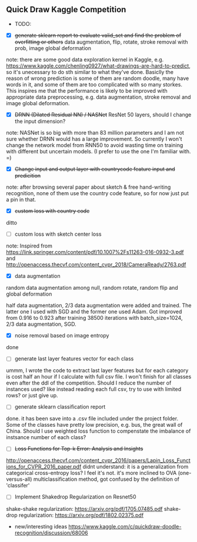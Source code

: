 ## Quick Draw Kaggle Competition 

- TODO: 
- [x] ~~generate sklearn report to evaluate valid_set and find the problem of overfitting or others~~ data augmentation, flip, rotate, stroke removal with prob, image global deformation

note: there are some good data exploration kernel in Kaggle, e.g. https://www.kaggle.com/chenling0927/what-drawings-are-hard-to-predict, so it's unecessary to do sth similar to what they've done. Basiclly the reason of wrong prediction is some of them are random doodle, many have words in it, and some of them are too complicated with so many storkes. This inspires me that the performance is likely to be improved with appropriate data preprocessing, e.g. data augmentation, stroke removal and image global deformation. 



- [x] ~~DRNN (Dilated Residual NN) / NASNet~~ ResNet 50 layers, should I change the input dimension? 

note: NASNet is so big with more than 83 million parameters and I am not sure whether DRNN would has a large improvement. So currently I won't change the network model from RNN50 to avoid wasting time on training with different but uncertain models. (I prefer to use the one I'm familiar with. =) 

- [x] ~~Change input and output layer with countrycode feature input and predicition~~

note: after browsing several paper about sketch & free hand-writing recognition, none of them use the country code feature, so for now just put a pin in that. 

- [x] ~~custom loss with country code~~

ditto

- [ ] custom loss with sketch center loss 

note: Inspired from https://link.springer.com/content/pdf/10.1007%2Fs11263-016-0932-3.pdf and http://openaccess.thecvf.com/content_cvpr_2018/CameraReady/2763.pdf 

- [x] data augmentation

random data augmentation among null, random rotate, random flip and global deformation

half data augmentation, 2/3 data augmentation were added and trained. The latter one I used with SGD and the former one used Adam. Got improved from 0.916 to 0.923 after training 38500 iterations with batch_size=1024, 2/3 data augmentation, SGD. 

- [x] noise removal based on image entropy

done

- [ ] generate last layer features vector for each class

ummm, I wrote the code to extract last layer features but for each category is cost half an hour if I calculate with full csv file. I won't finish for all classes even after the ddl of the competition. Should I reduce the number of instances used? like instead reading each full csv, try to use with limited rows? or just give up.

- [ ] generate sklearn classification report 

done. it has been save into a .csv file included under the project folder. Some of the classes have pretty low precision, e.g. bus, the great wall of China. Should I use weighted loss function to compenstate the imbalance of instsance number of each class?

- [ ] ~~Loss Functions for Top-k Error: Analysis and Insights~~

http://openaccess.thecvf.com/content_cvpr_2016/papers/Lapin_Loss_Functions_for_CVPR_2016_paper.pdf
didnt understand: it is a generalization from categorical cross-entropy loss? I feel it's not. it's more inclined to OVA (one-versus-all) multiclassification method, got confused by the definition of 'classifer'


- [ ] Implement Shakedrop Regularization on Resnet50

shake-shake regularization: https://arxiv.org/pdf/1705.07485.pdf
shake-drop regularization: https://arxiv.org/pdf/1802.02375.pdf






- new/interesting ideas
  https://www.kaggle.com/c/quickdraw-doodle-recognition/discussion/68006
